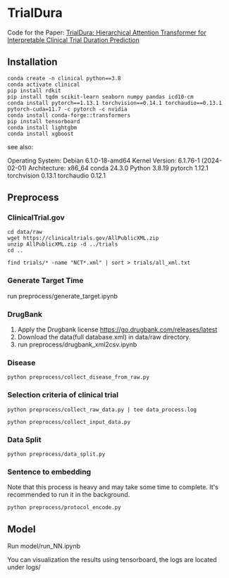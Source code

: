 # TrialDura
Code for the Paper: [TrialDura: Hierarchical Attention Transformer for Interpretable Clinical Trial Duration Prediction](https://arxiv.org/pdf/2404.13235)

## Installation
```
conda create -n clinical python==3.8
conda activate clinical
pip install rdkit
pip install tqdm scikit-learn seaborn numpy pandas icd10-cm
conda install pytorch==1.13.1 torchvision==0.14.1 torchaudio==0.13.1 pytorch-cuda=11.7 -c pytorch -c nvidia
conda install conda-forge::transformers
pip install tensorboard
conda install lightgbm
conda install xgboost
```

see also:

Operating System: Debian 6.1.0-18-amd64
Kernel Version: 6.1.76-1 (2024-02-01)
Architecture: x86_64
conda 24.3.0
Python 3.8.19
pytorch 1.12.1
torchvision 0.13.1
torchaudio 0.12.1



## Preprocess

### ClinicalTrial.gov

```
cd data/raw
wget https://clinicaltrials.gov/AllPublicXML.zip
unzip AllPublicXML.zip -d ../trials
cd ..

find trials/* -name "NCT*.xml" | sort > trials/all_xml.txt
```

### Generate Target Time
run preprocess/generate_target.ipynb

### DrugBank
1. Apply the Drugbank license https://go.drugbank.com/releases/latest
2. Download the data(full database.xml) in data/raw directory.
3. run preprocess/drugbank_xml2csv.ipynb

### Disease
```
python preprocess/collect_disease_from_raw.py
```


### Selection criteria of clinical trial
``` 
python preprocess/collect_raw_data.py | tee data_process.log 

python preprocess/collect_input_data.py
```

### Data Split
```
python preprocess/data_split.py 
```

### Sentence to embedding
Note that this process is heavy and may take some time to complete. It's recommended to run it in the background.
```
python preprocess/protocol_encode.py
```


## Model
Run model/run_NN.ipynb

You can visualization the results using tensorboard, the logs are located under logs/

